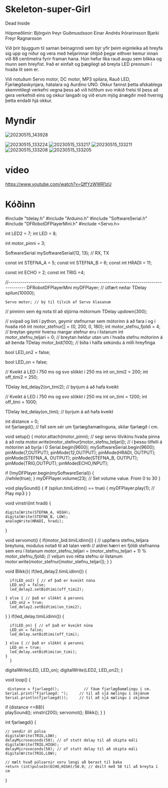 # Skeleton-super-Girl
Dead Inside

Hópmeðlimir:
Björgvin Þeyr Guðmusdsson
Einar Andrés Þórarinsson
Bjarki Freyr Ragnarsson


Við þrír bjuggum til saman beinagrindi sem býr yfir þeim eiginleika að hreyfa sig upp og niður og vera með heljarinnar óhljóð þegar eithver kemur innan við 88 centimetra fyrir framan hana.
Hún hefur líka rauð augu sem blikka og munn sem hreyfist. Það er einfalt og þægilegt að breyta LED preonum í hvaða lit sem er.

Við notuðum Servo motor, DC motor, MP3 spilara, Rauð LED, Fjarlægðaskynjara, hátalara og Aurdino UNO.
Okkur fannst þetta afskablega skemmtilegt verkefni vegna þess að við höfðum svo mikið frelsi til þess að gera verkefnið eins og okkur langaði og við erum mjög ánægðir með hvernig þetta endaði hjá okkur.

Myndir
==========================

![20230515_143928](https://github.com/Dedneyder/Skeleton-super-Girl/assets/129172410/66cb2f9e-3f35-466b-93a4-63cfab79eb81)

![20230515_133224](https://github.com/Dedneyder/Skeleton-super-Girl/assets/129172410/d2a3c9b4-599b-4049-84f4-16db3e0ee34d)
![20230515_133217](https://github.com/Dedneyder/Skeleton-super-Girl/assets/129172410/a3b75dd4-bdf1-4d8d-8c7a-a1b6e55908a0)
![20230515_133211](https://github.com/Dedneyder/Skeleton-super-Girl/assets/129172410/65cfa810-6b4a-49b9-9ae6-2aff37292ca2)
![20230515_133208](https://github.com/Dedneyder/Skeleton-super-Girl/assets/129172410/7fe70d1b-bd69-452f-926b-400d6deb6735)
![20230515_133205](https://github.com/Dedneyder/Skeleton-super-Girl/assets/129172410/8a2cc802-01ac-4276-816b-2ad025da6177)



vídeo
===================================================================
https://www.youtube.com/watch?v=QffYzWWR1zU





Kóðinn
================================================================================================================
#include "tdelay.h"
#include "Arduino.h"
#include "SoftwareSerial.h"
#include "DFRobotDFPlayerMini.h"
#include <Servo.h>
 

int LED2 = 7;
int LED = 8;

int motor_pinni = 3;

SoftwareSerial mySoftwareSerial(12, 13);  // RX, TX  

const int STEFNA_A = 5;
const int STEFNA_B = 6;
const int HRADI = 11;  

const int ECHO = 2; 
const int TRIG =4; 

//--------------------------------------------------------------------------------------
DFRobotDFPlayerMini myDFPlayer;                        // útfært neðar
TDelay spilun(10000);    




    Servo motor; // bý til tilvik af Servo klasanum
 // pinninn sem ég nota til að stjórna mótornum
TDelay updown(300);







// svipað og listi í python, geymir stefnurnar sem mótorinn á að fara í og í hvaða röð
int motor_stefnur[] = {0, 200, 0, 180}; 
int motor_stefnu_fjoldi = 4; // breytan geymir hversu margar stefnur eru í listanum
int motor_stefnu_teljari = 0; // breytan heldur utan um í hvaða stefnu mótorinn á að benda
TDelay motor_bid(100); // bíða í hálfa sekúndu á milli hreyfinga



bool LED_on2 = false;



bool LED_on = false;

// Kveikt á LED í 750 ms og svo slökkt í 250 ms
int on_timi2 = 200;
int off_timi2 = 250;

TDelay led_delay2(on_timi2); // byrjum á að hafa kveikt


// Kveikt á LED í 750 ms og svo slökkt í 250 ms
int on_timi = 1200;
int off_timi = 1000;

TDelay led_delay(on_timi); // byrjum á að hafa kveikt



int distance = 0;  
int fjarlaegd();  // fall sem sér um fjarlægðamælinguna, skilar fjarlægð í cm. 


void setup() {
    motor.attach(motor_pinni); // segi servo tilvikinu hvaða pinna á að nota
    motor.write(motor_stefnur[motor_stefnu_teljari]); // í þessu tilfelli á mótorinn að byrja í 0
    Serial.begin(9600); 
      mySoftwareSerial.begin(9600);  
    pinMode(7,OUTPUT);
    pinMode(12,OUTPUT);
      pinMode(HRADI, OUTPUT);
      pinMode(STEFNA_A, OUTPUT);
      pinMode(STEFNA_B, OUTPUT);
    pinMode(TRIG,OUTPUT);
    pinMode(ECHO,INPUT);


   if (!myDFPlayer.begin(mySoftwareSerial)) {  
     //while(true);
  }
   myDFPlayer.volume(23);        // Set volume value. From 0 to 30
}

void playSound() {
  if (spilun.timiLidinn() == true) {
    myDFPlayer.play(1);     // Play mp3 
  }
}

void vinstri(int hradi) {

    digitalWrite(STEFNA_A, HIGH);
    digitalWrite(STEFNA_B, LOW);
    analogWrite(HRADI, hradi);
    
}



void servomot() {
  if(motor_bid.timiLidinn()) {
    // uppfæra stefnu_teljara breytuna, modulus notað til að talan verði
    // aldrei hærri en fjöldi stefnanna sem eru í listanum
    motor_stefnu_teljari = (motor_stefnu_teljari + 1) % motor_stefnu_fjoldi;
    // veljum svo rétta stefnu úr listanum
    motor.write(motor_stefnur[motor_stefnu_teljari]);
  }
}



void Blikk(){
       if(led_delay2.timiLidinn()) {
    
      if(LED_on2) { // ef það er kveikt núna
      LED_on2 = false;
      led_delay2.setBidtimi(off_timi2);
    
    } else { // það er slökkt á perunni
      LED_on2 = true;
      led_delay2.setBidtimi(on_timi2);
}
       }
      if(led_delay.timiLidinn()) {
    
      if(LED_on) { // ef það er kveikt núna
      LED_on = false;
      led_delay.setBidtimi(off_timi);
    
    } else { // það er slökkt á perunni
      LED_on = true;
      led_delay.setBidtimi(on_timi);
    }
      }
  digitalWrite(LED, LED_on);
  digitalWrite(LED2, LED_on2);
}





void loop()  {

     distance = fjarlaegd();           // fáum fjarlægðamælingu í cm.
    Serial.print("Fjarlaegd: ");     // til að sjá mælingu í skjánum
    Serial.println(fjarlaegd());     // til að sjá mælingu í skjánum  
 if (distance <=88){  
 playSound();
 vinstri(200);
 servomot();
 Blikk();
 }
 }



















int fjarlaegd() {
  
    // sendir út púlsa
    digitalWrite(TRIG,LOW);
    delayMicroseconds(50); // of stutt delay til að skipta máli
    digitalWrite(TRIG,HIGH);
    delayMicroseconds(50); // of stutt delay til að skipta máli
    digitalWrite(TRIG,LOW);

    // mælt hvað púlsarnir voru lengi að berast til baka
    return (int)pulseIn(ECHO,HIGH)/58.0; // deilt með 58 til að breyta í cm

}
